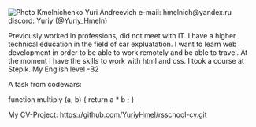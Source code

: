 <image src="rsschool-cv/photo_2022-12-14_02-25-19.jpg" alt="Photo">
Kmelnichenko Yuri Andreevich
e-mail: hmelnich@yandex.ru discord: Yuriy (@Yuriy_Hmeln)

Previously worked in professions, did not meet with IT. I have a higher technical education in the field of car expluatation. I want to learn web development in order to be able to work remotely and be able to travel.
At the moment I have the skills to work with html and css. I took a course at Stepik.
My English level -B2

A task from codewars:

function multiply (a, b) {
return a * b ;
}

My CV-Project: https://github.com/YuriyHmel/rsschool-cv.git
